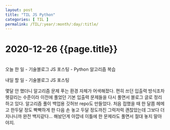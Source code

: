 ```yaml
---
layout: post
title: "TIL JS Python"
categories: [ TIL ]
permalink: /TIL/:year/:month/:day/:title/
---
```


# 2020-12-26 {{page.title}}
&nbsp;  
오늘 한 일
    - 기술블로그 JS 포스팅
    - Python 알고리즘 복습

내일 할 일
    - 기술블로그 JS 포스팅

몇달 안 했더니 알고리즘 문제 푸는 환경 자체가 어색해졌다. 편히 쓰던 입출력 방식조차 헷갈리는 수준이라 이전에 풀었던 기본 입출력 문제들을 다시 풀면서 블로그 글로 정리하고 있다. 알고리즘 풀이 백업용 깃허브 repo도 만들었다.
처음 접했을 때 한 달쯤 헤메고 한두달 정도 빡빡하게 한 다음 손 놓고 두달 정도까진 그럭저럭 괜찮았는데 그보다 더 지나니까 완전 백지같다... 해놨던게 아깝네 이틀에 한 문제라도 풀면서 절대 놓지 말아야지.